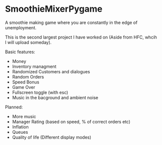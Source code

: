 # SmoothieMixerPygame
A smoothie making game where you are constantly in the edge of unemployment.

This is the second largest project I have worked on (Aside from HFC, whcih I will upload someday). 

Basic features:
- Money
- Inventory managment
- Randomized Customers and dialogues
- Random Orders
- Speed Bonus
- Game Over
- Fullscreen toggle (with esc)
- Music in the bacground and ambient noise

Planned:
- More music
- Manager Rating (based on speed, % of correct orders etc)
- Inflation
- Queues
- Quality of life (Different display modes)
